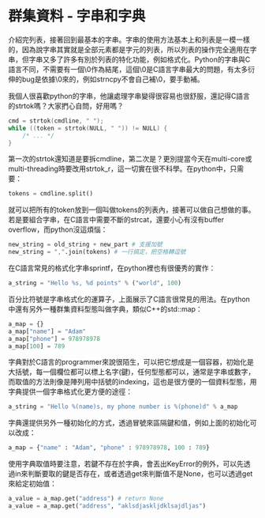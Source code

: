# 群集資料 - 字串和字典

介紹完列表，接著回到最基本的字串。字串的使用方法基本上和列表是一模一樣的，因為說字串其實就是全部元素都是字元的列表，所以列表的操作完全適用在字串，但字串又多了許多有別於列表的特化功能，例如格式化。Python的字串與C語言不同，不需要有一個\0作為結尾，這個\0是C語言字串最大的問題，有太多衍伸的bug是依據\0來的，例如strncpy不會自己補\0，要手動補。

我個人很喜歡python的字串，他讓處理字串變得很容易也很舒服，還記得C語言的strtok嗎？大家捫心自問，好用嗎？

```c
cmd = strtok(cmdline, " ");
while ((token = strtok(NULL, " ")) != NULL) {
    /* ... */
}
```

第一次的strtok還知道是要拆cmdline，第二次是？更別提當今天在multi-core或multi-threading時要改用strtok\_r，這一切實在很不科學。在python中，只需要：

```py
tokens = cmdline.split()
```

就可以把所有的token放到一個叫做tokens的列表內，接著可以做自己想做的事。若是要組合字串，在C語言中需要不斷的strcat，還要小心有沒有buffer overflow，而python沒這煩惱：

```py
new_string = old_string + new_part # 支援加號
new_string = ",".join(tokens) # 一行搞定，把空格轉逗號
```

在C語言常見的格式化字串sprintf，在python裡也有很優秀的實作：

```py
a_string = "Hello %s, %d points" % ("world", 100)
```

百分比符號是字串格式化的運算子，上面展示了C語言很常見的用法。在python中還有另外一種群集資料型態叫做字典，類似C++的std::map：

```py
a_map = {}
a_map["name"] = "Adam"
a_map["phone"] = 978978978
a_map[100] = 789
```

字典對於C語言的programmer來說很陌生，可以把它想成是一個容器，初始化是大括號，每一個欄位都可以標上名字\(鍵\)，任何型態都可以，通常是字串或數字，而取值的方法則像是陣列用中括號的indexing，這也是很方便的一個資料型態，用字典提供一個字串格式化更方便的途徑：

```py
a_string = "Hello %(name)s, my phone number is %(phone)d" % a_map
```

字典還提供另外一種初始化的方式，透過冒號來區隔鍵和值，例如上面的初始化可以改成：

```py
a_map = {"name" : "Adam", "phone" : 978978978, 100 : 789}
```

使用字典取值時要注意，若鍵不存在於字典，會丟出KeyError的例外，可以先透過in來判斷要取的鍵是否存在，或者透過get來判斷值不是None，也可以透過get來給定初始值：

```py
a_value = a_map.get("address") # return None
a_value = a_map.get("address", "aklsdjaskljdklsajdljas")
```



